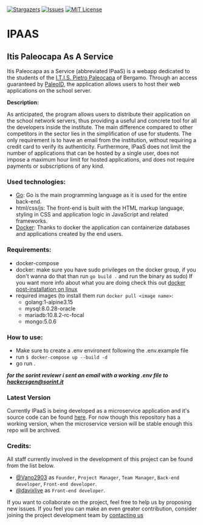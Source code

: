 [![Stargazers][stars-shield]][stars-url]
[![Issues][issues-shield]][issues-url]
[![MIT License][license-shield]][license-url]

# IPAAS

## Itis Paleocapa As A Service

Itis Paleocapa as a Service (abbreviated IPaaS) is a webapp dedicated to the students of the [I.T.I.S. Pietro Paleocapa](https://www.itispaleocapa.edu.it) of Bergamo.
Through an access guaranteed by [PaleoID](https://github.com/cristianlivella/paleoid-backend), the application allows users to host their web applications on the school server.

**Description:**

As anticipated, the program allows users to distribute their application on the school network servers, thus providing a useful and concrete tool for all the developers inside the institute.
The main difference compared to other competitors in the sector lies in the simplification of use for students. The only requirement is to have an email from the institution, without requiring a credit card to verify its authenticity.
Furthermore, IPaaS does not limit the number of applications that can be hosted by a single user, does not impose a maximum hour limit for hosted applications, and does not require payments or subscriptions of any kind.


### Used technologies:

- [Go](https://go.dev): Go is the main programming language as it is used for the entire back-end.
- html/css/js: The front-end is built with the HTML markup language, styling in CSS and application logic in JavaScript and related frameworks.
- [Docker](https://www.docker.com): Thanks to docker the application can containerize databases and applications created by the end users.

### Requirements:
- docker-compose
- docker: make sure you have sudo privileges on the docker group, if you don't wanna do that than run `go build .` and run the binary as sudo)
If you want more info about what you are doing check this out [docker post-installation on linux](https://docs.docker.com/engine/install/linux-postinstall/)
- required images (to install them run `docker pull <image name>`:
  - golang:1-alpine3.15
  - mysql:8.0.28-oracle
  - mariadb:10.8.2-rc-focal
  - mongo:5.0.6

### How to use:
- Make sure to create a .env environent following the .env.example file
- run `$ docker-compose up --build -d`
- go run .

_**for the sorint reviewr i sent an email with a working .env file to hackersgen@sorint.it**_

### Latest Version
Currently IPaaS is being developed as a microservice application and it's source code can be found [here](https://github.com/ipaas-org).
For now though this repository has a working version, when the microservice version will be stable enough this repo will be archived. 

### Credits:

All staff currently involved in the development of this project can be found from the list below.

- [@Vano2903](https://github.com/Vano2903/) as `Founder`, `Project Manager`, `Team Manager`, `Back-end developer`, `Front-end developer`.
- [@davixlive](https://github.com/davixlive) as `Front-end developer`.

If you want to collaborate on the project, feel free to help us by proposing new issues.
If you feel you can make an even greater contribution, consider joining the project development team by [contacting us](https://mail.google.com/mail/?view=cm&source=mailto&to=davidevanoncini2003@gmail.com)

<!-- or making a voluntary donation through our [Ko-fi page](https://ko-fi.com/Vano2903). -->

[stars-shield]: https://img.shields.io/github/stars/vano2903/ipaas.svg?style=for-the-badge
[stars-url]: https://github.com/vano2903/ipaas/stargazers
[issues-shield]: https://img.shields.io/github/issues/vano2903/ipaas.svg?style=for-the-badge
[issues-url]: https://github.com/vano2903/ipaas/issues
[license-shield]: https://img.shields.io/github/license/vano2903/ipaas.svg?style=for-the-badge
[license-url]: https://github.com/vano2903/ipaas/blob/master/LICENSE.txt

[product-screenshot]: images/screenshot.png
